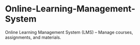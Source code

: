 # Online-Learning-Management-System
Online Learning Management System (LMS) – Manage courses, assignments, and materials.
